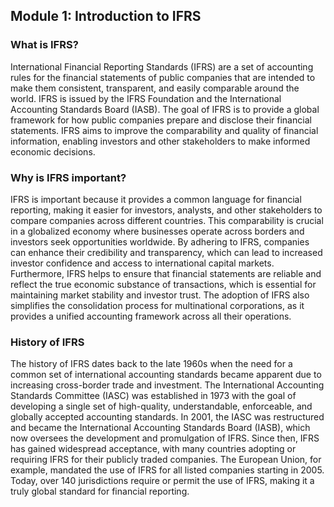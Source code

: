 ## Module 1: Introduction to IFRS

### What is IFRS?

International Financial Reporting Standards (IFRS) are a set of accounting rules for the financial statements of public companies that are intended to make them consistent, transparent, and easily comparable around the world. IFRS is issued by the IFRS Foundation and the International Accounting Standards Board (IASB). The goal of IFRS is to provide a global framework for how public companies prepare and disclose their financial statements. IFRS aims to improve the comparability and quality of financial information, enabling investors and other stakeholders to make informed economic decisions.

### Why is IFRS important?

IFRS is important because it provides a common language for financial reporting, making it easier for investors, analysts, and other stakeholders to compare companies across different countries. This comparability is crucial in a globalized economy where businesses operate across borders and investors seek opportunities worldwide. By adhering to IFRS, companies can enhance their credibility and transparency, which can lead to increased investor confidence and access to international capital markets. Furthermore, IFRS helps to ensure that financial statements are reliable and reflect the true economic substance of transactions, which is essential for maintaining market stability and investor trust. The adoption of IFRS also simplifies the consolidation process for multinational corporations, as it provides a unified accounting framework across all their operations.

### History of IFRS

The history of IFRS dates back to the late 1960s when the need for a common set of international accounting standards became apparent due to increasing cross-border trade and investment. The International Accounting Standards Committee (IASC) was established in 1973 with the goal of developing a single set of high-quality, understandable, enforceable, and globally accepted accounting standards. In 2001, the IASC was restructured and became the International Accounting Standards Board (IASB), which now oversees the development and promulgation of IFRS. Since then, IFRS has gained widespread acceptance, with many countries adopting or requiring IFRS for their publicly traded companies. The European Union, for example, mandated the use of IFRS for all listed companies starting in 2005. Today, over 140 jurisdictions require or permit the use of IFRS, making it a truly global standard for financial reporting.
